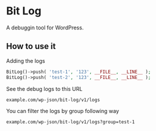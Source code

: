 # Bit Log
A debuggin tool for WordPress.

## How to use it
Adding the logs
```php
BitLog()->push( 'test-1', '123', __FILE__, __LINE__ );
BitLog()->push( 'test-2', '123', __FILE__, __LINE__ );
```

See the debug logs to this URL 
```
example.com/wp-json/bit-log/v1/logs
```

You can filter the logs by group following way
```
example.com/wp-json/bit-log/v1/logs?group=test-1
```
